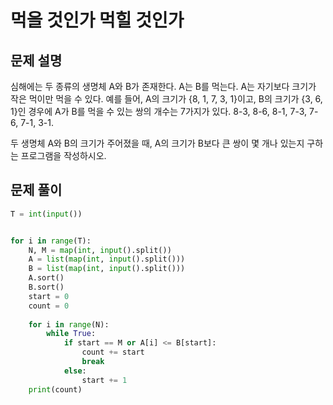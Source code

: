 # 먹을 것인가 먹힐 것인가
## 문제 설명
심해에는 두 종류의 생명체 A와 B가 존재한다. A는 B를 먹는다. A는 자기보다 크기가 작은 먹이만 먹을 수 있다. 예를 들어, A의 크기가 {8, 1, 7, 3, 1}이고, B의 크기가 {3, 6, 1}인 경우에 A가 B를 먹을 수 있는 쌍의 개수는 7가지가 있다. 8-3, 8-6, 8-1, 7-3, 7-6, 7-1, 3-1.


두 생명체 A와 B의 크기가 주어졌을 때, A의 크기가 B보다 큰 쌍이 몇 개나 있는지 구하는 프로그램을 작성하시오.


## 문제 풀이

```python
T = int(input())


for i in range(T):
    N, M = map(int, input().split())
    A = list(map(int, input().split()))
    B = list(map(int, input().split()))
    A.sort()
    B.sort()
    start = 0
    count = 0
    
    for i in range(N):
        while True:
            if start == M or A[i] <= B[start]:
                count += start
                break
            else:
                start += 1
    print(count)
```
